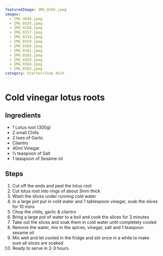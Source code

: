 ```yaml
---
featuredImage: IMG_0165.jpeg
images:
  - IMG_4846.jpeg
  - IMG_0155.jpeg
  - IMG_0156.jpeg
  - IMG_0157.jpeg
  - IMG_0158.jpeg
  - IMG_0159.jpeg
  - IMG_0160.jpeg
  - IMG_0161.jpeg
  - IMG_0162.jpeg
  - IMG_0163.jpeg
  - IMG_0164.jpeg
  - IMG_0165.jpeg
category: Starter/Side dish
---
```


# Cold vinegar lotus roots

## Ingredients

- 1 Lotus root (300g)
- 2 small Chilis
- 2 toes of Garlic
- Cilantro
- 40ml Vinegar
- ½ teaspoon of Salt
- 1 teaspoon of Sesame oil

## Steps

1. Cut off the ends and peel the lotus root
1. Cut lotus root into rings of about 3mm thick
1. Wash the slices under running cold water
1. In a large pot put in cold water and 1 tablespoon vinegar, soak the slices for 10 mins
1. Chop the chilis, garlic & cilantro
1. Bring a large pot of water to a boil and cook the slices for 3 minutes
1. Take out the slices and soak them in cold water until completely cooled
1. Remove the water, mix in the spices, vinegar, salt and 1 teaspoon sesame oil
1. Mix well and let cooled in the fridge and stir once in a while to make sure all slices are soaked
1. Ready to serve in 2-3 hours
